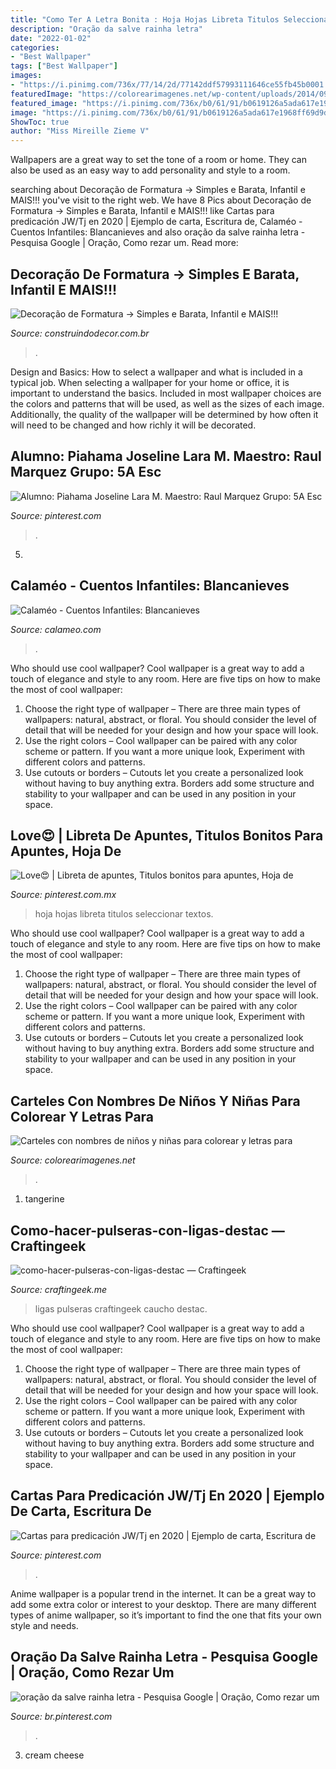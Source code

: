 ```yaml
---
title: "Como Ter A Letra Bonita : Hoja Hojas Libreta Titulos Seleccionar Textos"
description: "Oração da salve rainha letra"
date: "2022-01-02"
categories:
- "Best Wallpaper"
tags: ["Best Wallpaper"]
images:
- "https://i.pinimg.com/736x/77/14/2d/77142ddf57993111646ce55fb45b0001.jpg"
featuredImage: "https://colorearimagenes.net/wp-content/uploads/2014/09/letras-primavera7-e1410879692232.jpg"
featured_image: "https://i.pinimg.com/736x/b0/61/91/b0619126a5ada617e1968ff69d9dcdb9.jpg"
image: "https://i.pinimg.com/736x/b0/61/91/b0619126a5ada617e1968ff69d9dcdb9.jpg"
ShowToc: true
author: "Miss Mireille Zieme V"
---
```



Wallpapers are a great way to set the tone of a room or home. They can also be used as an easy way to add personality and style to a room.

	

		
searching about Decoração de Formatura → Simples e Barata, Infantil e MAIS!!! you've visit to the right web. We have 8 Pics about Decoração de Formatura → Simples e Barata, Infantil e MAIS!!! like Cartas para predicación JW/Tj en 2020 | Ejemplo de carta, Escritura de, Calaméo - Cuentos Infantiles: Blancanieves and also oração da salve rainha letra - Pesquisa Google | Oração, Como rezar um. Read more:
		
    
## Decoração De Formatura → Simples E Barata, Infantil E MAIS!!!

<img loading=lazy src="http://construindodecor.com.br/wp-content/uploads/2018/05/ensino-medio-decoracao.jpg" onerror="this.onerror=null;this.src='https://tse4.mm.bing.net/th?id=OIP.KNJMzqJq7pqSpU5Ipof0cwHaE8&amp;pid=15.1';" alt="Decoração de Formatura → Simples e Barata, Infantil e MAIS!!!">

_Source: construindodecor.com.br_

>. 

	

Design and Basics: How to select a wallpaper and what is included in a typical job.
When selecting a wallpaper for your home or office, it is important to understand the basics. Included in most wallpaper choices are the colors and patterns that will be used, as well as the sizes of each image. Additionally, the quality of the wallpaper will be determined by how often it will need to be changed and how richly it will be decorated.

    
## Alumno: Piahama Joseline Lara M. Maestro: Raul Marquez Grupo: 5A Esc

<img loading=lazy src="https://i.pinimg.com/736x/7c/85/78/7c857800e58c6b2113e3e85b443ca836--los.jpg" onerror="this.onerror=null;this.src='https://tse1.mm.bing.net/th?id=OIP.-UFEIL7uK63WoRYcWCuBHQHaKF&amp;pid=15.1';" alt="Alumno: Piahama Joseline Lara M. Maestro: Raul Marquez Grupo: 5A Esc">

_Source: pinterest.com_

>. 

	

5.

    
## Calaméo - Cuentos Infantiles: Blancanieves

<img loading=lazy src="https://p.calameoassets.com/130516164714-dca7943de867aac9e07f1a22e8b142f5/p1.jpg" onerror="this.onerror=null;this.src='https://tse1.mm.bing.net/th?id=OIP.--KjwzIGQuOW9rkX5JdkVwHaKd&amp;pid=15.1';" alt="Calaméo - Cuentos Infantiles: Blancanieves">

_Source: calameo.com_

>. 

	

Who should use cool wallpaper?
Cool wallpaper is a great way to add a touch of elegance and style to any room. Here are five tips on how to make the most of cool wallpaper: 
1) Choose the right type of wallpaper – There are three main types of wallpapers: natural, abstract, or floral. You should consider the level of detail that will be needed for your design and how your space will look. 
2) Use the right colors – Cool wallpaper can be paired with any color scheme or pattern. If you want a more unique look, Experiment with different colors and patterns. 
3) Use cutouts or borders – Cutouts let you create a personalized look without having to buy anything extra. Borders add some structure and stability to your wallpaper and can be used in any position in your space.

    
## Love😍 | Libreta De Apuntes, Titulos Bonitos Para Apuntes, Hoja De

<img loading=lazy src="https://i.pinimg.com/736x/77/14/2d/77142ddf57993111646ce55fb45b0001.jpg" onerror="this.onerror=null;this.src='https://tse4.mm.bing.net/th?id=OIP.GQxdDG3FfdJE5pbT4R0aNwHaJ3&amp;pid=15.1';" alt="Love😍 | Libreta de apuntes, Titulos bonitos para apuntes, Hoja de">

_Source: pinterest.com.mx_

>hoja hojas libreta titulos seleccionar textos. 

	

Who should use cool wallpaper?
Cool wallpaper is a great way to add a touch of elegance and style to any room. Here are five tips on how to make the most of cool wallpaper: 
1) Choose the right type of wallpaper – There are three main types of wallpapers: natural, abstract, or floral. You should consider the level of detail that will be needed for your design and how your space will look. 
2) Use the right colors – Cool wallpaper can be paired with any color scheme or pattern. If you want a more unique look, Experiment with different colors and patterns. 
3) Use cutouts or borders – Cutouts let you create a personalized look without having to buy anything extra. Borders add some structure and stability to your wallpaper and can be used in any position in your space.

    
## Carteles Con Nombres De Niños Y Niñas Para Colorear Y Letras Para

<img loading=lazy src="https://colorearimagenes.net/wp-content/uploads/2014/09/letras-primavera7-e1410879692232.jpg" onerror="this.onerror=null;this.src='https://tse1.mm.bing.net/th?id=OIP.WPct-wEFn372ZFut3MmlogAAAA&amp;pid=15.1';" alt="Carteles con nombres de niños y niñas para colorear y letras para">

_Source: colorearimagenes.net_

>. 

	

1. tangerine 

    
## Como-hacer-pulseras-con-ligas-destac — Craftingeek

<img loading=lazy src="https://i2.wp.com/craftingeek.me/wp-content/uploads/2014/10/como-hacer-pulseras-con-ligas-destac.jpg?fit=1280%2C788&amp;ssl=1" onerror="this.onerror=null;this.src='https://tse1.mm.bing.net/th?id=OIP.BsSCrTSxZxxvyTjlA0X8ZwHaEj&amp;pid=15.1';" alt="como-hacer-pulseras-con-ligas-destac — Craftingeek">

_Source: craftingeek.me_

>ligas pulseras craftingeek caucho destac. 

	

Who should use cool wallpaper?
Cool wallpaper is a great way to add a touch of elegance and style to any room. Here are five tips on how to make the most of cool wallpaper: 
1) Choose the right type of wallpaper – There are three main types of wallpapers: natural, abstract, or floral. You should consider the level of detail that will be needed for your design and how your space will look. 
2) Use the right colors – Cool wallpaper can be paired with any color scheme or pattern. If you want a more unique look, Experiment with different colors and patterns. 
3) Use cutouts or borders – Cutouts let you create a personalized look without having to buy anything extra. Borders add some structure and stability to your wallpaper and can be used in any position in your space.

    
## Cartas Para Predicación JW/Tj En 2020 | Ejemplo De Carta, Escritura De

<img loading=lazy src="https://i.pinimg.com/736x/b0/61/91/b0619126a5ada617e1968ff69d9dcdb9.jpg" onerror="this.onerror=null;this.src='https://tse4.mm.bing.net/th?id=OIP.e7pkPg_-xKNLoFgkk_SkpgHaJ3&amp;pid=15.1';" alt="Cartas para predicación JW/Tj en 2020 | Ejemplo de carta, Escritura de">

_Source: pinterest.com_

>. 

	

Anime wallpaper is a popular trend in the internet. It can be a great way to add some extra color or interest to your desktop. There are many different types of anime wallpaper, so it’s important to find the one that fits your own style and needs.

    
## Oração Da Salve Rainha Letra - Pesquisa Google | Oração, Como Rezar Um

<img loading=lazy src="https://i.pinimg.com/736x/75/cd/ac/75cdac4a1ff09d4ae6ca72bc312a8f27.jpg" onerror="this.onerror=null;this.src='https://tse3.mm.bing.net/th?id=OIP.qnpwjJVFzWaZn4--qLJUyQAAAA&amp;pid=15.1';" alt="oração da salve rainha letra - Pesquisa Google | Oração, Como rezar um">

_Source: br.pinterest.com_

>. 

	

3. cream cheese 

